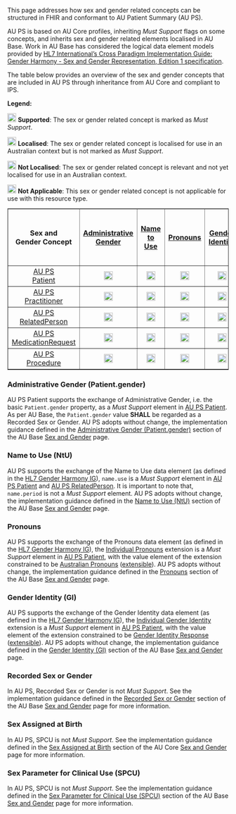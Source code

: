 This page addresses how sex and gender related concepts can be structured in FHIR and conformant to AU Patient Summary (AU PS).

AU PS is based on AU Core profiles, inheriting *Must Support* flags on some concepts, and inherits sex and gender related elements localised in AU Base. Work in AU Base has considered the logical data element models provided by [HL7 International’s Cross Paradigm Implementation Guide: Gender Harmony - Sex and Gender Representation, Edition 1 specification](https://hl7.org/xprod/ig/uv/gender-harmony/informative1/).

The table below provides an overview of the sex and gender concepts that are included in AU PS through inheritance from AU Core and compliant to IPS.

**Legend:**

<img src="green_checkmark.png" width="20"/> **Supported**: The sex or gender related concept is marked as *Must Support*.

<img src="orange_checkmark.png" width="20"/> **Localised**: The sex or gender related concept is localised for use in an Australian context but is not marked as *Must Support*.

<img src="blue_checkmark.png" width="20"/> **Not Localised**: The sex or gender related concept is relevant and not yet localised for use in an Australian context.

<img src="minus_symbol.png" width="20"/> **Not Applicable**: This sex or gender related concept is not applicable for use with this resource type.


<table border="1" style="width: 100%; margin: auto; border-collapse: collapse;">
    <thead>
        <tr>
            <th style="width: 12%; text-align: center; vertical-align: middle;">
                Sex and<br/>Gender Concept
            </th>
            <th style="width: 12%; text-align: center; vertical-align: middle;">
                <a href="sex-and-gender.html#administrative-gender-patientgender">Administrative Gender</a>
            </th>
            <th style="width: 12%; text-align: center; vertical-align: middle;">
                <a href="sex-and-gender.html#name-to-use-ntu">Name to Use</a>
            </th>
            <th style="width: 12%; text-align: center; vertical-align: middle;">
                <a href="sex-and-gender.html#pronouns">Pronouns</a>
            </th>
            <th style="width: 12%; text-align: center; vertical-align: middle;">
                <a href="sex-and-gender.html#gender-identity-gi">Gender Identity</a>
            </th>
            <th style="width: 12%; text-align: center; vertical-align: middle;">
                <a href="sex-and-gender.html#recorded-sex-or-gender">
                    Recorded Sex <br/>or Gender
                </a>
            </th>
            <th style="width: 12%; text-align: center; vertical-align: middle;">
                <a href="sex-and-gender.html#sex-assigned-at-birth">
                    Sex Assigned <br/>at Birth
                </a>
            </th>
            <th style="width: 12%; text-align: center; vertical-align: middle;">
                <a href="sex-and-gender.html#sex-parameter-for-clinical-use-spcu">
                    Sex Parameter<br/>for Clinical Use<br/>(SPCU)
                </a>
            </th>
        </tr>
    </thead>
    <tbody>
        <tr>
            <td style=" text-align: center; vertical-align: middle;">
                <a href="StructureDefinition-au-ps-patient.html">AU PS<br/>Patient</a>
            </td>
            <td style=" text-align: center; vertical-align: middle;">
                <img src="green_checkmark.png" width="20"/>
            </td>
            <td style=" text-align: center; vertical-align: middle;">
                <img src="green_checkmark.png" width="20"/>
            </td>
            <td style=" text-align: center; vertical-align: middle;">
                <img src="green_checkmark.png" width="20"/>
            </td>
            <td style=" text-align: center; vertical-align: middle;">
                <img src="green_checkmark.png" width="20"/>
            </td>
            <td style=" text-align: center; vertical-align: middle;">
                <img src="orange_checkmark.png" width="20"/>
            </td>
            <td style=" text-align: center; vertical-align: middle;">
                <img src="orange_checkmark.png" width="20"/>
            </td>
            <td style=" text-align: center; vertical-align: middle;">
                <img src="orange_checkmark.png" width="20"/>
            </td>
        </tr>
        <tr>
            <td style=" text-align: center; vertical-align: middle;">
                <a href="StructureDefinition-au-ps-practitioner.html">AU PS <br/>Practitioner</a>
            </td>
            <td style=" text-align: center; vertical-align: middle;">
                <img src="blue_checkmark.png" width="20"/>
            </td>
            <td style=" text-align: center; vertical-align: middle;">
                <img src="orange_checkmark.png" width="20"/>
            </td>
            <td style=" text-align: center; vertical-align: middle;">
                <img src="orange_checkmark.png" width="20"/>
            </td>
            <td style=" text-align: center; vertical-align: middle;">
                <img src="orange_checkmark.png" width="20"/>
            </td>
            <td style=" text-align: center; vertical-align: middle;">
                <img src="orange_checkmark.png" width="20"/>
            </td>
            <td style=" text-align: center; vertical-align: middle;">
                <img src="orange_checkmark.png" width="20"/>
            </td>
            <td style=" text-align: center; vertical-align: middle;">
                <img src="minus_symbol.png" width="20"/>
            </td>
        </tr>
        <tr>
            <td style=" text-align: center; vertical-align: middle;">
                <a href="StructureDefinition-au-ps-relatedperson.html">AU PS<br/> RelatedPerson</a>
            </td>
            <td style=" text-align: center; vertical-align: middle;">
                <img src="blue_checkmark.png" width="20"/>
            </td>
            <td style=" text-align: center; vertical-align: middle;">
                <img src="green_checkmark.png" width="20"/>
            </td>
            <td style=" text-align: center; vertical-align: middle;">
                <img src="orange_checkmark.png" width="20"/>
            </td>
            <td style=" text-align: center; vertical-align: middle;">
                <img src="orange_checkmark.png" width="20"/>
            </td>
            <td style=" text-align: center; vertical-align: middle;">
                <img src="orange_checkmark.png" width="20"/>
            </td>
            <td style=" text-align: center; vertical-align: middle;">
                <img src="orange_checkmark.png" width="20"/>
            </td>
            <td style=" text-align: center; vertical-align: middle;">
                <img src="minus_symbol.png" width="20"/>
            </td>
        </tr>
        <tr>
            <td style=" text-align: center; vertical-align: middle;">
                <a href="StructureDefinition-au-ps-medicationrequest.html">AU PS <br/>MedicationRequest</a>
            </td>
            <td style=" text-align: center; vertical-align: middle;">
                <img src="minus_symbol.png" width="20"/>
            </td>
            <td style=" text-align: center; vertical-align: middle;">
                <img src="minus_symbol.png" width="20"/>
            </td>
            <td style=" text-align: center; vertical-align: middle;">
                <img src="minus_symbol.png" width="20"/>
            </td>
            <td style=" text-align: center; vertical-align: middle;">
                <img src="minus_symbol.png" width="20"/>
            </td>
            <td style=" text-align: center; vertical-align: middle;">
                <img src="minus_symbol.png" width="20"/>
            </td>
            <td style=" text-align: center; vertical-align: middle;">
                <img src="minus_symbol.png" width="20"/>
            </td>
            <td style=" text-align: center; vertical-align: middle;">
                <img src="orange_checkmark.png" width="20"/>
            </td>
        </tr>
        <tr>
            <td style=" text-align: center; vertical-align: middle;">
                <a href="StructureDefinition-au-ps-procedure.html">AU PS <br/>Procedure</a>
            </td>
            <td style=" text-align: center; vertical-align: middle;">
                <img src="minus_symbol.png" width="20"/>
            </td>
            <td style=" text-align: center; vertical-align: middle;">
                <img src="minus_symbol.png" width="20"/>
            </td>
            <td style=" text-align: center; vertical-align: middle;">
                <img src="minus_symbol.png" width="20"/>
            </td>
            <td style=" text-align: center; vertical-align: middle;">
                <img src="minus_symbol.png" width="20"/>
            </td>
            <td style=" text-align: center; vertical-align: middle;">
                <img src="minus_symbol.png" width="20"/>
            </td>
            <td style=" text-align: center; vertical-align: middle;">
                <img src="minus_symbol.png" width="20"/>
            </td>
            <td style=" text-align: center; vertical-align: middle;">
                <img src="orange_checkmark.png" width="20"/>
            </td>
        </tr>
    </tbody>
</table>

### Administrative Gender (Patient.gender)
AU PS Patient supports the exchange of Administrative Gender, i.e. the basic `Patient.gender` property, as a *Must Support* element in [AU PS Patient](StructureDefinition-au-ps-patient.html). As per AU Base, the `Patient.gender` value **SHALL** be regarded as a Recorded Sex or Gender. AU PS adopts without change, the implementation guidance defined in the [Administrative Gender (Patient.gender)](https://build.fhir.org/ig/hl7au/au-fhir-base/sexgender.html#administrative-gender-patientgender) section of the AU Base [Sex and Gender](https://build.fhir.org/ig/hl7au/au-fhir-base/sexgender.html) page.

### Name to Use (NtU)
AU PS supports the exchange of the Name to Use data element (as defined in the [HL7 Gender Harmony IG](https://hl7.org/xprod/ig/uv/gender-harmony/informative1/)), `name.use` is a *Must Support* element in [AU PS Patient](StructureDefinition-au-ps-patient.html) and [AU PS RelatedPerson](StructureDefinition-au-ps-relatedperson.html). It is important to note that, `name.period` is not a *Must Support* element. AU PS adopts without change, the implementation guidance defined in the [Name to Use (NtU)](https://build.fhir.org/ig/hl7au/au-fhir-base/sexgender.html#name-to-use-ntu) section of the AU Base [Sex and Gender](https://build.fhir.org/ig/hl7au/au-fhir-base/sexgender.html) page.

### Pronouns​
AU PS supports the exchange of the Pronouns data element (as defined in the [HL7 Gender Harmony IG](https://hl7.org/xprod/ig/uv/gender-harmony/informative1/)), the [Individual Pronouns](http://hl7.org/fhir/StructureDefinition/individual-pronouns) extension is a *Must Support* element in [AU PS Patient](StructureDefinition-au-ps-patient.html), with the value element of the extension constrained to be [Australian Pronouns](https://www.healthterminologies.gov.au/integration/R4/fhir/ValueSet/australian-pronouns-1) ([extensible](http://hl7.org/fhir/R4/terminologies.html#extensible)). AU PS adopts without change, the implementation guidance defined in the [Pronouns](https://build.fhir.org/ig/hl7au/au-fhir-base/sexgender.html#pronouns) section of the AU Base [Sex and Gender](https://build.fhir.org/ig/hl7au/au-fhir-base/sexgender.html) page.

### Gender Identity (GI)
AU PS supports the exchange of the Gender Identity data element (as defined in the [HL7 Gender Harmony IG](https://hl7.org/xprod/ig/uv/gender-harmony/informative1/)), the [Individual Gender Identity](http://hl7.org/fhir/StructureDefinition/individual-genderIdentity) extension is a *Must Support* element in [AU PS Patient](StructureDefinition-au-ps-patient.html), with the value element of the extension constrained to be [Gender Identity Response](https://healthterminologies.gov.au/fhir/ValueSet/gender-identity-response-1) ([extensible](http://hl7.org/fhir/R4/terminologies.html#extensible)). AU PS adopts without change, the implementation guidance defined in the [Gender Identity (GI)](https://build.fhir.org/ig/hl7au/au-fhir-base/sexgender.html#gender-identity-gi) section of the AU Base [Sex and Gender](https://build.fhir.org/ig/hl7au/au-fhir-base/sexgender.html) page.

### Recorded Sex or Gender
In AU PS, Recorded Sex or Gender is not *Must Support*. See the implementation guidance defined in the [Recorded Sex or Gender](https://build.fhir.org/ig/hl7au/au-fhir-base/sexgender.html#recorded-sex-or-gender) section of the AU Base [Sex and Gender](https://build.fhir.org/ig/hl7au/au-fhir-base/sexgender.html) page for more information.

### Sex Assigned at Birth
In AU PS, SPCU is not *Must Support*. See the implementation guidance defined in the [Sex Assigned at Birth](https://build.fhir.org/ig/hl7au/au-fhir-core/sexgender.html#sex-assigned-at-birth) section of the AU Core [Sex and Gender](https://build.fhir.org/ig/hl7au/au-fhir-core/sexgender.html) page for more information.

### Sex Parameter for Clinical Use (SPCU)
In AU PS, SPCU is not *Must Support*. See the implementation guidance defined in the [Sex Parameter for Clinical Use (SPCU)](https://build.fhir.org/ig/hl7au/au-fhir-base/sexgender.html#sex-parameter-for-clinical-use-spcu) section of the AU Base [Sex and Gender](https://build.fhir.org/ig/hl7au/au-fhir-base/sexgender.html) page for more information.
